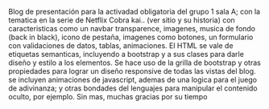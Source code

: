 Blog de presentación para la activadad obligatoria del grupo 1 sala A; con la tematica en la serie de Netflix Cobra kai.. (ver sitio y su historia) con caracteristicas 
como un navbar transparence, imagenes, musica de fondo (back in black), icono de pestaña, imagenes como botones, un formulario con validaciones de datos, tablas, animaciones.
El HTML se vale de etiquetas semanticas, incluyendo a bootstrap y a sus clases para darle diseño y estilo a los elementos. Se hace uso de la grilla de bootstrap y 
otras propiedades para lograr un diseño responsive de todas las vistas del blog.
se incluyen animaciones de javascript, ademas de una logica para el juego de adivinanza; y otras bondades del lenguajes para manipular el contenido oculto, por ejemplo.
Sin mas, muchas gracias por su tiempo 
